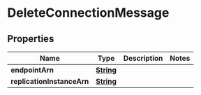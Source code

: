 

# DeleteConnectionMessage

<p/>

## Properties

| Name | Type | Description | Notes |
|------------ | ------------- | ------------- | -------------|
|**endpointArn** | [**String**](String.md) |  |  |
|**replicationInstanceArn** | [**String**](String.md) |  |  |




